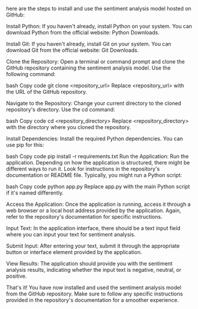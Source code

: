 here are the steps to install and use the sentiment analysis model hosted on GitHub:

Install Python: If you haven't already, install Python on your system. You can download Python from the official website: Python Downloads.

Install Git: If you haven't already, install Git on your system. You can download Git from the official website: Git Downloads.

Clone the Repository: Open a terminal or command prompt and clone the GitHub repository containing the sentiment analysis model. Use the following command:

bash
Copy code
git clone <repository_url>
Replace <repository_url> with the URL of the GitHub repository.

Navigate to the Repository: Change your current directory to the cloned repository's directory. Use the cd command:

bash
Copy code
cd <repository_directory>
Replace <repository_directory> with the directory where you cloned the repository.

Install Dependencies: Install the required Python dependencies. You can use pip for this:

bash
Copy code
pip install -r requirements.txt
Run the Application: Run the application. Depending on how the application is structured, there might be different ways to run it. Look for instructions in the repository's documentation or README file. Typically, you might run a Python script:

bash
Copy code
python app.py
Replace app.py with the main Python script if it's named differently.

Access the Application: Once the application is running, access it through a web browser or a local host address provided by the application. Again, refer to the repository's documentation for specific instructions.

Input Text: In the application interface, there should be a text input field where you can input your text for sentiment analysis.

Submit Input: After entering your text, submit it through the appropriate button or interface element provided by the application.

View Results: The application should provide you with the sentiment analysis results, indicating whether the input text is negative, neutral, or positive.

That's it! You have now installed and used the sentiment analysis model from the GitHub repository. Make sure to follow any specific instructions provided in the repository's documentation for a smoother experience.
